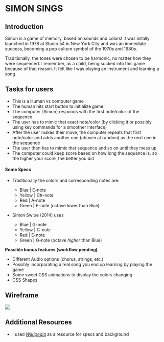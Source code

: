 # SIMON SINGS

## Introduction

Simon is a game of memory, based on sounds and colors! It was initally launched in 1978 at Studio 54 in New York City and was an immediate success, becoming a pop culture symbol of the 1970s and 1980s.

Traditionally, the tones were chosen to be harmonic, no matter how they were sequenced. I remember, as a child, being sucked into this game because of that reason. It felt like I was playing an instrument and learning a song. 

## Tasks for users

- This is a Human vs computer game
- The human hits start button to initialize game
- The computer (Simon) responds with the first note/color of the sequence
- The user has to mimic that exact note/color (by clicking it or possibly using key commands for a smoother interface)
- After the user makes their move, the computer repeats that first note/color and adds another one (chosen at random) as the next one in the sequence
- The user then has to mimic that sequence and so on until they mess up 
- The computer could keep score based on how long the sequence is, so the higher your score, the better you did

#### Some Specs

- Traditionally the colors and corresponding notes are:
  - Blue | E-note
  - Yellow | C#-note
  - Red | A-note
  - Green | E-note (octave lower than Blue)

- Simon Swipe (2014) uses
  - Blue | G-note
  - Yellow | C-note
  - Red | E-note
  - Green | G-note (octave _higher_ than Blue)

**Possible bonus features (workflow pending)**

- Different Audio options (chorus, strings, etc.)
- Possibly incorporating a real song you end up learning by playing the game
- Some sweet CSS animations to display the colors changing
- CSS Shapes

## Wireframe

![](https://i.imgur.com/ySAjOeO.png)

## Additional Resources

- I used <a href="https://en.wikipedia.org/wiki/Simon_(game)">_Wikipedia_</a> as a resource for specs and background
